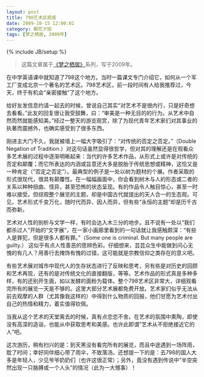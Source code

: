 ```yaml
---
layout: post
title: 798艺术区观感
date: 2009-10-15 12:00:01
category: 朝花夕拾
tags: [梦之栖居, 2009年]
---
```

{% include JB/setup %}

> 这篇文章属于[《梦之栖居》](/posts/where-the-dreams-reside/)系列，写于2009年。
	
<!--more-->

在中学英语课中就知道了798这个地方。当时一篇课文专门介绍它，如何从一个军工厂变成北京一个著名的艺术区。798艺术区，前一段时间有人给我推荐过，今天，终于有机会“亲密接触”了这个地方。

给好友发信息约请一起去的时候，曾说自己其实“对艺术不是很内行，只是好奇想去看看。”此友的回复很让我受鼓舞，曰：“审美是一种无目的的行为。从艺术中自然而然就能感知美。”经过一整天的游览观赏，除了为现代青年艺术家们对其事业的执著而震撼外，也确实感受到了很多东西。

刚进主大门不久，我就被墙上一幅大字吸引了：“对传统的否定之否定。”（Double Negation of Tradition.）对这句话虽然显得很哲学，但对其的理解还是在观看众多艺术展的过程中逐渐明晰起来：当代的许多艺术作品，从形式上或许是对传统的否定和颠覆；而它所表达的内涵或旨意还大多是脱胎于传统思想或精神，这恰又是一种肯定（“否定之否定”）。最典型的例子是一处以树为题材的个展。作者采取的形式很现代，很具有颠覆性。在一幅幅画面中，你会看到树木与人的形态或二者的关系以种种扭曲、怪异，甚至恐怖的状态呈现。有的作品令人触目惊心，甚至一时难以接受。但综观整个展览的主题，却是中国古代就提出的天人合一的生态观。可见，艺术形式千变万化，随时代而异、因人而异，但有些“永恒的主题”却是历千古而弥新。

艺术对人性的剖析与文学一样，有时会达入木三分的地步。且不说有一处以“我们都杀过人”开始的“文字展”，在一家小画廊里看到的一句话就让我感触颇深：“有些人是罪犯，但是很多人都有罪。”（Some one is criminal. But many people are guilty.） 这似乎有点人性善恶的思辨色彩。仔细想来，芸芸众生中能做到问心无愧的有几人？用善行去掩饰有愧的过错，这可能就是宗教信仰之类存在的意义吧。

有些艺术展对城市中现代人的生存状态进行了反映和思考，另有些是对历史的回顾和艺术再现，还有的是对传统文化的直接翻版，等等。艺术作品的形式真是多种多样，有的还别开生面，如以发酵的面粉为载体。整个798艺术区非常大，详细观看完所有的展览一天是不够的。这里大部分艺术展都免费开放。艺术家们似乎无法从前去观摩的人群（尤其像我这样的）中得到什么物质的回报，他们甘愿为艺术付出自己的热情和精力，着实值得钦佩。

当我从这个艺术的天堂离去的时候，真有点恋恋不舍。在艺术的氛围中熏陶，即使没有高深的造诣，也能从中获取思考和美感。也许此即谓“艺术从不拒绝接近它的人”吧。

这次游历，稍有扫兴的是：到天黑没有看完所有的展览，而且中途遇到一场阵雨，耽了时间；幸好同伴细心带了雨伞，不致落汤。还想提一下的是：去798的国人大多是年轻人，少见爷爷奶奶们（也许这很正常）；另外，竟没有遇到传说中“半空突然出现一只胳膊或一个人头”的情况（此为一大憾事）！